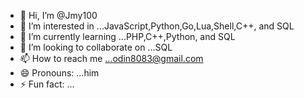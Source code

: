 - 👋 Hi, I’m @Jmy100
- 👀 I’m interested in ...JavaScript,Python,Go,Lua,Shell,C++, and SQL
- 🌱 I’m currently learning ...PHP,C++,Python, and SQL
- 💞️ I’m looking to collaborate on ...SQL
- 📫 How to reach me ...odin8083@gmail.com
- 😄 Pronouns: ...him
- ⚡ Fun fact: ...

<!---
Jmy100/Jmy100 is a ✨ special ✨ repository because its `README.md` (this file) appears on your GitHub profile.
You can click the Preview link to take a look at your changes.
--->
